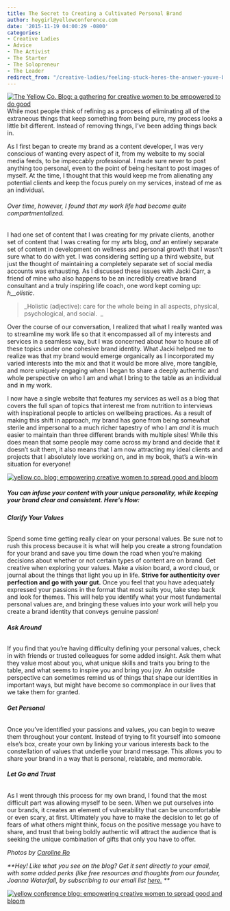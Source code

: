 ```yaml
---
title: The Secret to Creating a Cultivated Personal Brand
author: heygirl@yellowconference.com
date: '2015-11-19 04:00:29 -0800'
categories:
- Creative Ladies
- Advice
- The Activist
- The Starter
- The Solopreneur
- The Leader
redirect_from: "/creative-ladies/feeling-stuck-heres-the-answer-youve-been-looking-for/"
---
```


[![The Yellow Co. Blog: a gathering for creative women to be empowered to do good](http://yellowconference.com/wp-content/uploads/2015/11/Song-of-Solomon-All-Photos-0105.jpg)](http://yellowconference.com/wp-content/uploads/2015/11/Song-of-Solomon-All-Photos-0105.jpg)While most people think of refining as a process of eliminating all of the extraneous things that keep something from being pure, my process looks a little bit different. Instead of removing things, I’ve been adding things back in.

As I first began to create my brand as a content developer, I was very conscious of wanting every aspect of it, from my website to my social media feeds, to be impeccably professional. I made sure never to post anything too personal, even to the point of being hesitant to post images of myself. At the time, I thought that this would keep me from alienating any potential clients and keep the focus purely on my services, instead of me as an individual.

###### Over time, however, I found that my work life had become quite compartmentalized.

I had one set of content that I was creating for my private clients, another set of content that I was creating for my arts blog, _and_ an entirely separate set of content in development on wellness and personal growth that I wasn’t sure what to do with yet. I was considering setting up a third website, but just the thought of maintaining a completely separate set of social media accounts was exhausting. As I discussed these issues with Jacki Carr, a friend of mine who also happens to be an incredibly creative brand consultant and a truly inspiring life coach, one word kept coming up: _h__olistic_.

> _Holistic (adjective): care for the whole being in all aspects, physical, psychological, and social.  _

Over the course of our conversation, I realized that what I really wanted was to streamline my work life so that it encompassed all of my interests and services in a seamless way, but I was concerned about how to house all of these topics under one cohesive brand identity. What Jacki helped me to realize was that my brand would emerge organically as I incorporated my varied interests into the mix and that it would be more alive, more tangible, and more uniquely engaging when I began to share a deeply authentic and whole perspective on who I am and what I bring to the table as an individual and in my work.

I now have a single website that features my services as well as a blog that covers the full span of topics that interest me from nutrition to interviews with inspirational people to articles on wellbeing practices. As a result of making this shift in approach, my brand has gone from being somewhat sterile and impersonal to a much richer tapestry of who I am _and_ it is much easier to maintain than three different brands with multiple sites! While this does mean that some people may come across my brand and decide that it doesn’t suit them, it also means that I am now attracting my ideal clients and projects that I absolutely love working on, and in my book, that’s a win-win situation for everyone!  

[![yellow co. blog: empowering creative women to spread good and bloom](http://yellowconference.com/wp-content/uploads/2015/11/Song-of-Solomon-All-Photos-0105-copy2.jpg)](http://yellowconference.com/wp-content/uploads/2015/11/Song-of-Solomon-All-Photos-0105-copy2.jpg)

##### You can infuse your content with your unique personality, while keeping your brand clear and consistent. Here's How:

###### **Clarify Your Values**

Spend some time getting really clear on your personal values. Be sure not to rush this process because it is what will help you create a strong foundation for your brand and save you time down the road when you’re making decisions about whether or not certain types of content are on brand. Get creative when exploring your values. Make a vision board, a word cloud, or journal about the things that light you up in life. **Strive for authenticity over perfection and go with your gut.** Once you feel that you have adequately expressed your passions in the format that most suits you, take step back and look for themes. This will help you identify what your most fundamental personal values are, and bringing these values into your work will help you create a brand identity that conveys genuine passion!

###### **Ask Around**

If you find that you’re having difficulty defining your personal values, check in with friends or trusted colleagues for some added insight. Ask them what they value most about you, what unique skills and traits you bring to the table, and what seems to inspire you and bring you joy. An outside perspective can sometimes remind us of things that shape our identities in important ways, but might have become so commonplace in our lives that we take them for granted.

###### **Get Personal**

Once you’ve identified your passions and values, you can begin to weave them throughout your content. Instead of trying to fit yourself into someone else’s box, create your own by linking your various interests back to the constellation of values that underlie your brand message. This allows you to share your brand in a way that is personal, relatable, and memorable.

###### **Let Go and Trust**

As I went through this process for my own brand, I found that the most difficult part was allowing myself to be seen. When we put ourselves into our brands, it creates an element of vulnerability that can be uncomfortable or even scary, at first. Ultimately you have to make the decision to let go of fears of what others might think, focus on the positive message you have to share, and trust that being boldly authentic will attract the audience that is seeking the unique combination of gifts that only you have to offer.

_Photos by [Caroline Ro](http://www.carolinero.com/)_

_**Hey! Like what you see on the blog? Get it sent directly to your email, with some added perks (like free resources and thoughts from our founder, Joanna Waterfall, by subscribing to our email list [here.](http://yellowconference.us3.list-manage2.com/subscribe?u=3f8e45f74e0653e404965e2ef&id=7cb1ced4ff) **_

[![yellow conference blog: empowering creative women to spread good and bloom](http://yellowconference.com/wp-content/uploads/2015/11/AshleyBerry.jpg)](http://helloashleyberry.com/)
